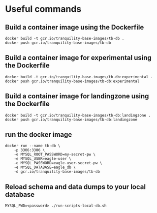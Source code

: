 # Useful commands
## Build a container image using the Dockerfile
```
docker build -t gcr.io/tranquility-base-images/tb-db .
docker push gcr.io/tranquility-base-images/tb-db
```

## Build a container image for experimental using the Dockerfile
```
docker build -t gcr.io/tranquility-base-images/tb-db:experimental .
docker push gcr.io/tranquility-base-images/tb-db:experimental
```

## Build a container image for landingzone using the Dockerfile
```
docker build -t gcr.io/tranquility-base-images/tb-db:landingzone .
docker push gcr.io/tranquility-base-images/tb-db:landingzone
```

## run the docker image
```
docker run --name tb-db \
    -p 3306:3306 \
    -e MYSQL_ROOT_PASSWORD=my-secret-pw \
    -e MYSQL_USER=eagle-user \
    -e MYSQL_PASSWORD=eagle-user-secret-pw \
    -e MYSQL_DATABASE=eagle_db \
    -d gcr.io/tranquility-base-images/tb-db
```

## Reload schema and data dumps to your local database
```
MYSQL_PWD=<password> ./run-scripts-local-db.sh
```
